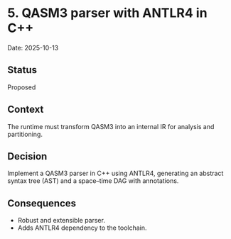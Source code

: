 # 5. QASM3 parser with ANTLR4 in C++

Date: 2025-10-13

## Status

Proposed

## Context

The runtime must transform QASM3 into an internal IR for analysis and partitioning.

## Decision

Implement a QASM3 parser in C++ using ANTLR4, generating an abstract syntax tree (AST) and a space–time DAG with annotations.

## Consequences

- Robust and extensible parser.
- Adds ANTLR4 dependency to the toolchain.

